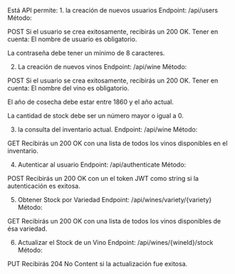 Está API permite:
	1. la creación de nuevos usuarios
Endpoint: /api/users Método:

POST Si el usuario se crea exitosamente, recibirás un 200 OK. Tener en cuenta:
El nombre de usuario es obligatorio.

La contraseña debe tener un mínimo de 8 caracteres.

 2. La creación de nuevos vinos
Endpoint: /api/wine Método:

POST Si el usuario se crea exitosamente, recibirás un 200 OK. Tener en cuenta:
El nombre del vino es obligatorio.

El año de cosecha debe estar entre 1860 y el año actual.

La cantidad de stock debe ser un número mayor o igual a 0.

 3. la consulta del inventario actual.
Endpoint: /api/wine Método:

GET Recibirás un 200 OK con una lista de todos los vinos disponibles en el inventario.

  4. Autenticar al usuario
Endpoint: /api/authenticate Método:

POST Recibirás un 200 OK con un el token JWT como string si la autenticación es exitosa.

  5. Obtener Stock por Variedad
Endpoint: /api/wines/variety/{variety} Método:

GET Recibirás un 200 OK con una lista de todos los vinos disponibles de ésa variedad.

  6. Actualizar el Stock de un Vino
Endpoint: /api/wines/{wineId}/stock Método:

PUT Recibirás 204 No Content si la actualización fue exitosa.
